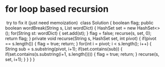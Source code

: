 # for loop based recursion
​
try to fix it (just need memoization)
​
class Solution {
boolean flag;
public boolean wordBreak(String s, List<String> wordDict) {
HashSet<String> set = new HashSet<>();
for(String st: wordDict) {
set.add(st);
}
flag = false;
recurse(s, set, 0);
return flag;
}
private void recurse(String s, HashSet<String> set, int pivot) {
if(pivot == s.length()) {
flag = true;
return;
}
for(int i = pivot; i < s.length(); i++) {
String sub = s.substring(pivot, i+1);
if(set.contains(sub)) {
if(set.contains(s.substring(i+1, s.length()))) {
flag = true;
return;
}
recurse(s, set, i+1);
}
}
}
}